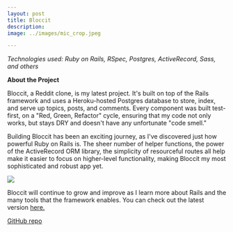 ```yaml
---
layout: post
title: Bloccit
description:
image: ../images/mic_crop.jpeg

---
```


_Technologies used: Ruby on Rails, RSpec, Postgres, ActiveRecord, Sass, and others_

**About the Project**

Bloccit, a Reddit clone, is my latest project. It's built on top of the Rails framework and uses a Heroku-hosted Postgres database to store, index, and serve up topics, posts, and comments. Every component was built test-first, on a "Red, Green, Refactor" cycle, ensuring that my code not only works, but stays DRY and doesn't have any unfortunate "code smell."

Building Bloccit has been an exciting journey, as I've discovered just how powerful Ruby on Rails is. The sheer number of helper functions, the power of the ActiveRecord ORM library, the simplicity of resourceful routes all help make it easier to focus on higher-level functionality, making Bloccit my most sophisticated and robust app yet.

<div class="img_row">
  <img class="col three" src="{{ site.baseurl }}/images/bloccit_pic.jpeg">
</div>  

Bloccit will continue to grow and improve as I learn more about Rails and the many tools that the framework enables. You can check out the latest version [here.](https://peaceful-plains-45961.herokuapp.com/)

[GitHub repo](https://github.com/dlakin01/bloccit)
